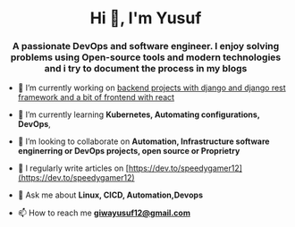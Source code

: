 <h1 align="center">Hi 👋, I'm Yusuf</h1>
<h3 align="center">A passionate DevOps and software engineer. I enjoy solving problems using Open-source tools and modern technologies and i try to document the process in my blogs</h3>

- 🔭 I’m currently working on [backend projects with django and django rest framework and a bit of frontend with react](www.github.com/speedy_yx)

- 🌱 I’m currently learning **Kubernetes, Automating configurations, DevOps**, 

- 👯 I’m looking to collaborate on **Automation, Infrastructure software enginerring or DevOps projects, open source or Proprietry**

- 📝 I regularly write articles on [https://dev.to/speedygamer12](https://dev.to/speedygamer12)

- 💬 Ask me about **Linux, CICD, Automation,Devops**

- 📫 How to reach me **giwayusuf12@gmail.com**
